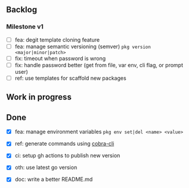 ## Backlog

### Milestone v1

- [ ] fea: degit template cloning feature
- [ ] fea: manage semantic versioning (semver) `pkg version <major|minor|patch>`
- [ ] fix: timeout when password is wrong
- [ ] fix: handle password better (get from file, var env, cli flag, or prompt user)
- [ ] ref: use templates for scaffold new packages

## Work in progress


## Done

- [x] fea: manage environment variables `pkg env set|del <name> <value>`
- [x] ref: generate commands using [cobra-cli](https://github.com/spf13/cobra-cli)
- [x] ci: setup gh actions to publish new version
- [x] oth: use latest go version
- [x] doc: write a better README.md

